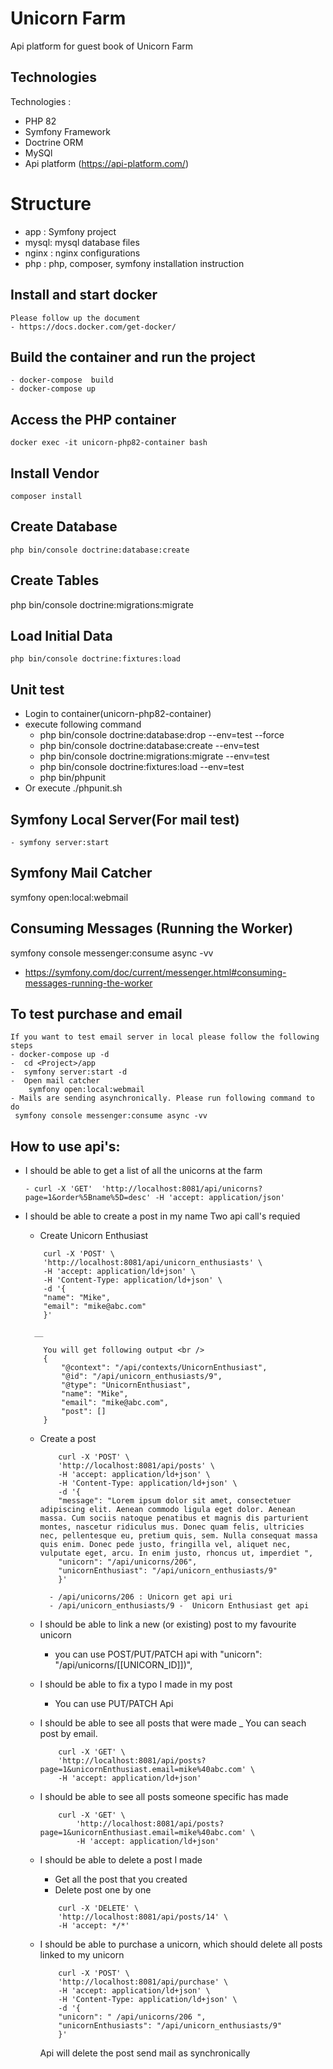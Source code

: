# Unicorn Farm
Api platform for guest book of Unicorn Farm 

## Technologies 

Technologies : 
- PHP 82
- Symfony Framework
- Doctrine ORM
- MySQl 
- Api platform (https://api-platform.com/)

# Structure 
  - app : Symfony project
  - mysql: mysql database files 
  - nginx : nginx configurations  
  - php : php, composer, symfony installation instruction 
    
## Install and start docker
    Please follow up the document 
    - https://docs.docker.com/get-docker/
## Build the container and run  the project
    - docker-compose  build
    - docker-compose up
## Access the PHP container
    docker exec -it unicorn-php82-container bash
## Install Vendor
    composer install
## Create Database
    php bin/console doctrine:database:create
## Create Tables
   php bin/console doctrine:migrations:migrate
## Load Initial Data
    php bin/console doctrine:fixtures:load
## Unit test
- Login to container(unicorn-php82-container)
- execute following command 
    - php bin/console doctrine:database:drop --env=test --force
    - php bin/console doctrine:database:create --env=test 
    - php bin/console doctrine:migrations:migrate --env=test
    - php bin/console doctrine:fixtures:load --env=test
    - php bin/phpunit
- Or execute ./phpunit.sh

## Symfony Local Server(For mail test)
    - symfony server:start

## Symfony Mail Catcher

symfony open:local:webmail
## Consuming Messages (Running the Worker)

symfony console messenger:consume async -vv

 - https://symfony.com/doc/current/messenger.html#consuming-messages-running-the-worker

##  To test purchase and email
    If you want to test email server in local please follow the following steps 
    - docker-compose up -d 
    -  cd <Project>/app
    -  symfony server:start -d
    -  Open mail catcher 
        symfony open:local:webmail
    - Mails are sending asynchronically. Please run following command to do 
     symfony console messenger:consume async -vv

    
## How to use api's:

- I should be able to get a list of all the unicorns at the farm
    ````
    - curl -X 'GET'  'http://localhost:8081/api/unicorns?page=1&order%5Bname%5D=desc' -H 'accept: application/json'
    ````
- I should be able to create a post in my name
    Two api call's requied 
    - Create Unicorn Enthusiast
    ````
        curl -X 'POST' \
        'http://localhost:8081/api/unicorn_enthusiasts' \
        -H 'accept: application/ld+json' \
        -H 'Content-Type: application/ld+json' \
        -d '{
        "name": "Mike",
        "email": "mike@abc.com"
        }'
    ````
        __
    ````
        You will get following output <br />
        {
            "@context": "/api/contexts/UnicornEnthusiast",
            "@id": "/api/unicorn_enthusiasts/9",
            "@type": "UnicornEnthusiast",
            "name": "Mike",
            "email": "mike@abc.com",
            "post": []
        }
    ````

    - Create a post 
        ````
            curl -X 'POST' \
            'http://localhost:8081/api/posts' \
            -H 'accept: application/ld+json' \
            -H 'Content-Type: application/ld+json' \
            -d '{
            "message": "Lorem ipsum dolor sit amet, consectetuer adipiscing elit. Aenean commodo ligula eget dolor. Aenean massa. Cum sociis natoque penatibus et magnis dis parturient montes, nascetur ridiculus mus. Donec quam felis, ultricies nec, pellentesque eu, pretium quis, sem. Nulla consequat massa quis enim. Donec pede justo, fringilla vel, aliquet nec, vulputate eget, arcu. In enim justo, rhoncus ut, imperdiet ",
            "unicorn": "/api/unicorns/206",
            "unicornEnthusiast": "/api/unicorn_enthusiasts/9"
            }'
        ````
            - /api/unicorns/206 : Unicorn get api uri 
            - /api/unicorn_enthusiasts/9 -  Unicorn Enthusiast get api 
         
    - I should be able to link a new (or existing) post to my favourite unicorn
        - you can use POST/PUT/PATCH api with  "unicorn": "/api/unicorns/[[UNICORN_ID]])",
    - I should be able to fix a typo I made in my post
        - You can use PUT/PATCH Api 
    - I should be able to see all posts that were made
        _ You can seach post by email.
        ````
            curl -X 'GET' \
            'http://localhost:8081/api/posts?page=1&unicornEnthusiast.email=mike%40abc.com' \
            -H 'accept: application/ld+json'
        ````

    - I should be able to see all posts someone specific has made
        ````
            curl -X 'GET' \
                'http://localhost:8081/api/posts?page=1&unicornEnthusiast.email=mike%40abc.com' \
                -H 'accept: application/ld+json'
        ````
    - I should be able to delete a post I made
        - Get all the post that you created
        - Delete post one by one
        ````
            curl -X 'DELETE' \
            'http://localhost:8081/api/posts/14' \
            -H 'accept: */*'
        ````

    - I should be able to purchase a unicorn, which should delete all posts linked to my
        unicorn
        ````
            curl -X 'POST' \
            'http://localhost:8081/api/purchase' \
            -H 'accept: application/ld+json' \
            -H 'Content-Type: application/ld+json' \
            -d '{
            "unicorn": " /api/unicorns/206 ",
            "unicornEnthusiasts": "/api/unicorn_enthusiasts/9"
            }'
        ````
        Api will delete the post send mail as synchronically